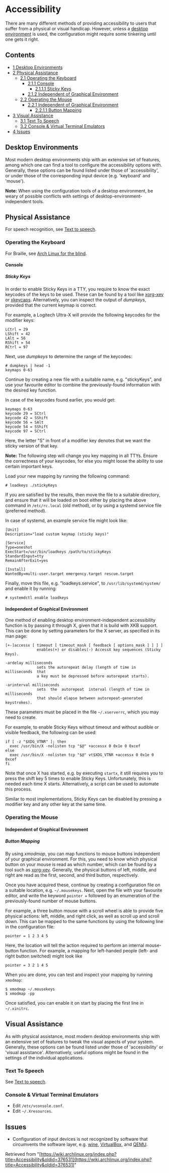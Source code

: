 # Accessibility

There are many different methods of providing accessibility to users that suffer from a physical or visual handicap. However, unless a [desktop environment](/index.php/Desktop_environment "Desktop environment") is used, the configuration might require some tinkering until one gets it right.

## Contents

*   [1 Desktop Environments](#Desktop_Environments)
*   [2 Physical Assistance](#Physical_Assistance)
    *   [2.1 Operating the Keyboard](#Operating_the_Keyboard)
        *   [2.1.1 Console](#Console)
            *   [2.1.1.1 Sticky Keys](#Sticky_Keys)
        *   [2.1.2 Independent of Graphical Environment](#Independent_of_Graphical_Environment)
    *   [2.2 Operating the Mouse](#Operating_the_Mouse)
        *   [2.2.1 Independent of Graphical Environment](#Independent_of_Graphical_Environment_2)
            *   [2.2.1.1 Button Mapping](#Button_Mapping)
*   [3 Visual Assistance](#Visual_Assistance)
    *   [3.1 Text To Speech](#Text_To_Speech)
    *   [3.2 Console & Virtual Terminal Emulators](#Console_.26_Virtual_Terminal_Emulators)
*   [4 Issues](#Issues)

## Desktop Environments

Most modern desktop environments ship with an extensive set of features, among which one can find a tool to configure the accessibility options with. Generally, these options can be found listed under those of 'accessibility', or under those of the corresponding input device (e.g. 'keyboard' and 'mouse').

**Note:** When using the configuration tools of a desktop environment, be weary of possible conflicts with settings of desktop-environment-independent tools.

## Physical Assistance

For speech recognition, see [Text to speech](/index.php/Text_to_speech "Text to speech").

### Operating the Keyboard

For Braille, see [Arch Linux for the blind](/index.php/Arch_Linux_for_the_blind "Arch Linux for the blind").

#### Console

##### Sticky Keys

In order to enable Sticky Keys in a TTY, you require to know the exact keycodes of the keys to be used. These can be found by a tool like [xorg-xev](https://www.archlinux.org/packages/?name=xorg-xev) or [xkeycaps](https://www.archlinux.org/packages/?name=xkeycaps). Alternatively, you can inspect the output of _dumpkeys_, provided that the current keymap is correct.

For example, a Logitech Ultra-X will provide the following keycodes for the modifier keys:

```
LCtrl = 29
LShift = 42
LAlt = 56
RShift = 54
RCtrl = 97

```

Next, use _dumpkeys_ to determine the range of the keycodes:

```
# dumpkeys | head -1
keymaps 0-63

```

Continue by creating a new file with a suitable name, e.g. "stickyKeys", and use your favourite editor to combine the previously-found information with the desired key function.

In case of the keycodes found earlier, you would get:

```
keymaps 0-63
keycode 29 = SCtrl
keycode 42 = SShift
keycode 56 = SAlt
keycode 54 = SShift
keycode 97 = SCtrl

```

Here, the letter "S" in front of a modifier key denotes that we want the sticky version of that key.

**Note:** The following step will change you key mapping in all TTYs. Ensure the correctness of your keycodes, for else you might loose the ability to use certain important keys.

Load your new mapping by running the following command:

```
# loadkeys ./stickyKeys

```

If you are satisfied by the results, then move the file to a suitable directory, and ensure that it will be loaded on boot either by placing the above command in `/etc/rc.local` (old method), or by using a systemd service file (preferred method).

In case of systemd, an example service file might look like:

```
[Unit]
Description="load custom keymap (sticky keys)"

[Service]
Type=oneshot
ExecStart=/usr/bin/loadkeys /path/to/stickyKeys
StandardInput=tty
RemainAfterExit=yes

[Install]
WantedBy=multi-user.target emergency.target rescue.target

```

Finally, move this file, e.g. "loadkeys.service", to `/usr/lib/systemd/system/` and enable it by running:

```
# systemdctl enable loadkeys

```

#### Independent of Graphical Environment

One method of enabling desktop environment-independent accessibility function is by passing it through X, given that it is build with XKB support. This can be done by setting parameters for the X server, as specified in its man page:

```
[+-]accessx [ timeout [ timeout_mask [ feedback [ options_mask ] ] ] ]
              enables(+) or disables(-) AccessX key sequences (Sticky Keys).

-ardelay milliseconds
              sets the autorepeat delay (length of time in milliseconds  that
              a key must be depressed before autorepeat starts).

-arinterval milliseconds
              sets  the  autorepeat  interval (length of time in milliseconds
              that should elapse between autorepeat-generated keystrokes).

```

These parameters must be placed in the file `~/.xserverrc`, which you may need to create.

For example, to enable Sticky Keys without timeout and without audible or visible feedback, the following can be used:

```
if [ -z "$XDG_VTNR" ]; then
  exec /usr/bin/X -nolisten tcp "$@" +accessx 0 0x1e 0 0xcef
else
  exec /usr/bin/X -nolisten tcp "$@" vt$XDG_VTNR +accessx 0 0x1e 0 0xcef
fi

```

Note that once X has started, e.g. by executing `startx`, it still requires you to press the shift key 5 times to enable Sticky Keys. Unfortunately, this is needed each time X starts. Alternatively, a script can be used to automate this process.

Similar to most implementations, Sticky Keys can be disabled by pressing a modifier key and any other key at the same time.

### Operating the Mouse

#### Independent of Graphical Environment

##### Button Mapping

By using _xmodmap_, you can map functions to mouse buttons independent of your graphical environment. For this, you need to know which physical button on your mouse is read as which number, which can be found by a tool such as [xorg-xev](https://www.archlinux.org/packages/?name=xorg-xev). Generally, the physical buttons of left, middle, and right are read as the first, second, and third button, respectively.

Once you have acquired these, continue by creating a configuration file on a suitable location, e.g. `~/.mousekeys`. Next, open the file with your favourite editor, and write the keyword `pointer =` followed by an enumeration of the previously-found number of mouse buttons.

For example, a three button mouse with a scroll wheel is able to provide five physical actions: left, middle, and right click, as well as scroll up and scroll down. This can be mapped to the same functions by using the following line in the configuration file:

```
pointer = 1 2 3 4 5

```

Here, the location will tell the action required to perform an internal mouse-button function. For example, a mapping for left-handed people (left- and right button switched) might look like

```
pointer = 3 2 1 4 5

```

When you are done, you can test and inspect your mapping by running `xmodmap`:

```
$ xmodmap ~/.mousekeys
$ xmodmap -pp

```

Once satisfied, you can enable it on start by placing the first line in `~/.xinitrc`.

## Visual Assistance

As with physical assistance, most modern desktop environments ship with an extensive set of features to tweak the visual aspects of your system. Generally, these options can be found listed under those of 'accessibility' or 'visual assistance'. Alternatively, useful options might be found in the settings of the individual applications.

### Text To Speech

See [Text to speech](/index.php/Text_to_speech "Text to speech").

### Console & Virtual Terminal Emulators

*   Edit `/etc/vconsole.conf`.
*   Edit `~/.Xresources`.

## Issues

*   Configuration of input devices is not recognized by software that circumvents the software layer, e.g. [wine](/index.php/Wine "Wine"), [VirtualBox](/index.php/VirtualBox "VirtualBox"), and [QEMU](/index.php/QEMU "QEMU").

Retrieved from "[https://wiki.archlinux.org/index.php?title=Accessibility&oldid=376531](https://wiki.archlinux.org/index.php?title=Accessibility&oldid=376531)"